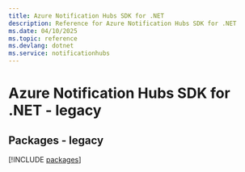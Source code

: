 ```yaml
---
title: Azure Notification Hubs SDK for .NET
description: Reference for Azure Notification Hubs SDK for .NET
ms.date: 04/10/2025
ms.topic: reference
ms.devlang: dotnet
ms.service: notificationhubs
---
```

# Azure Notification Hubs SDK for .NET - legacy
## Packages - legacy
[!INCLUDE [packages](notification-hubs-index.md)]
